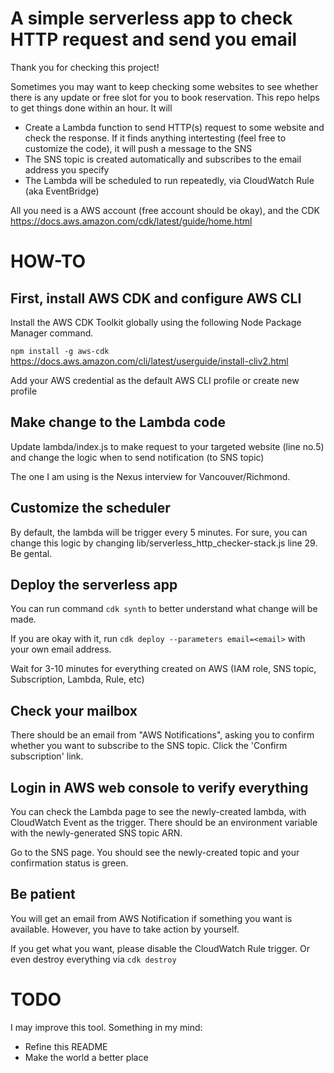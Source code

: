 # A simple serverless app to check HTTP request and send you email
Thank you for checking this project!

Sometimes you may want to keep checking some websites to see whether there is any update or free slot for you 
to book reservation. This repo helps to get things done within an hour. It will
* Create a Lambda function to send HTTP(s) request to some website and check the response. If it finds anything intertesting (feel free to customize the code), it will push a message to the SNS
* The SNS topic is created automatically and subscribes to the email address you specify 
* The Lambda will be scheduled to run repeatedly, via CloudWatch Rule (aka EventBridge)

All you need is a AWS account (free account should be okay), and the CDK https://docs.aws.amazon.com/cdk/latest/guide/home.html 

# HOW-TO

## First, install AWS CDK and configure AWS CLI
Install the AWS CDK Toolkit globally using the following Node Package Manager command.

`npm install -g aws-cdk`
https://docs.aws.amazon.com/cli/latest/userguide/install-cliv2.html

Add your AWS credential as the default AWS CLI profile or create new profile

## Make change to the Lambda code
Update lambda/index.js to make request to your targeted website (line no.5)
and change the logic when to send notification (to SNS topic)

The one I am using is the Nexus interview for Vancouver/Richmond.

## Customize the scheduler
By default, the lambda will be trigger every 5 minutes. For sure, you can change this logic by changing lib/serverless_http_checker-stack.js line 29. Be gental.

## Deploy the serverless app
You can run command `cdk synth` to better understand what change will be made.

If you are okay with it, run `cdk deploy --parameters email=<email>` with your own email address.

Wait for 3-10 minutes for everything created on AWS (IAM role, SNS topic, Subscription, Lambda, Rule, etc)

## Check your mailbox
There should be an email from "AWS Notifications", asking you to confirm whether you want to subscribe to the SNS topic. Click the 'Confirm subscription' link.

## Login in AWS web console to verify everything
You can check the Lambda page to see the newly-created lambda, with CloudWatch Event as the trigger. There should be an environment variable with the newly-generated SNS topic ARN.

Go to the SNS page. You should see the newly-created topic and your confirmation status is green.

## Be patient
You will get an email from AWS Notification if something you want is available. However, you have to take action by yourself.

If you get what you want, please disable the CloudWatch Rule trigger. Or even destroy everything via `cdk destroy` 

# TODO
I may improve this tool. Something in my mind:
* Refine this README
* Make the world a better place